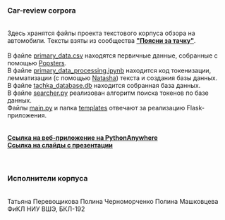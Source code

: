 <h3>Car-review corpora</h3>
<br>
Здесь хранятся файлы проекта текстового корпуса обзора на автомобили. Тексты взяты из сообщества <b><a href="https://vk.com/poyasni_za_tachku">"Поясни за тачку"</a></b>.
<br>
<br>
В файле <a href="https://github.com/pmashkovtseva/car-review-corpora/blob/main/primary_data.csv">primary_data.csv</a> находятся первичные данные, собранные с помощью <a href = "https://popsters.ru/">Popsters</a>.
<br>
В файле <a href="https://github.com/pmashkovtseva/car-review-corpora/blob/main/primary_data_processing.ipynb">primary_data_processing.ipynb</a> находится код токенизации, лемматизации (с помощью <a href="https://github.com/natasha/natasha">Natasha</a>) текста и создания базы данных.
<br>
В файле <a href="https://https://github.com/pmashkovtseva/car-review-corpora/blob/main/tachka_database.db">tachka_database.db</a> находится собранная база данных.
<br>
В файле <a href="https://github.com/pmashkovtseva/car-review-corpora/blob/main/searcher.py">searcher.py</a> реализован алгоритм поиска токенов по базе данных.
<br>
Файлы <a href="https://github.com/pmashkovtseva/car-review-corpora/blob/main/main.py">main.py</a> и папка <a href="https://github.com/pmashkovtseva/car-review-corpora/tree/main/templates">templates</a> отвечают за реализацию Flask-приложения.
<br>
<br>
<br>
<b><a href="http://carrevcorp.pythonanywhere.com/">Ссылка на веб-приложение на PythonAnywhere</a></b>
<br>
<b><a href="https://docs.google.com/presentation/d/1_E1tl9awfu_RU8zoYzDEmq5hDupV1FakS-uCRLuQ-w4/edit#slide=id.gf748811d69_0_101">Ссылка на слайды с презентации</a></b>
<br>
<br>
<br>
<h3>Исполнители корпуса</h3>
<br>
Татьяна Перевощикова
Полина Черноморченко
Полина Машковцева
<br>
ФиКЛ НИУ ВШЭ, БКЛ-192
